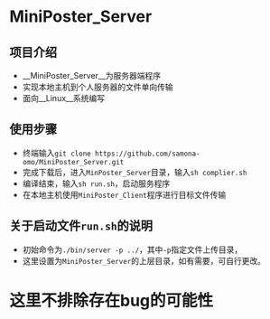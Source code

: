 # MiniPoster_Server
## 项目介绍
* __MiniPoster_Server__为服务器端程序
* 实现本地主机到个人服务器的文件单向传输
* 面向__Linux__系统编写
## 使用步骤
* 终端输入`git clone https://github.com/samona-omo/MiniPoster_Server.git`
* 完成下载后，进入`MinPoster_Server`目录，输入`sh complier.sh`
* 编译结束，输入`sh run.sh`，启动服务程序
* 在本地主机使用`MiniPoster_Client`程序进行目标文件传输
## 关于启动文件`run.sh`的说明
* 初始命令为`./bin/server -p ../`，其中`-p`指定文件上传目录，
* 这里设置为`MiniPoster_Server`的上层目录，如有需要，可自行更改。
# 这里不排除存在bug的可能性
